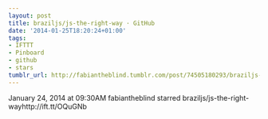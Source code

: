 ```yaml
---
layout: post
title: braziljs/js-the-right-way · GitHub
date: '2014-01-25T18:20:24+01:00'
tags:
- IFTTT
- Pinboard
- github
- stars
tumblr_url: http://fabiantheblind.tumblr.com/post/74505180293/braziljs-js-the-right-way-github
---
```

January 24, 2014 at 09:30AM
fabiantheblind starred braziljs/js-the-right-wayhttp://ift.tt/OQuGNb
